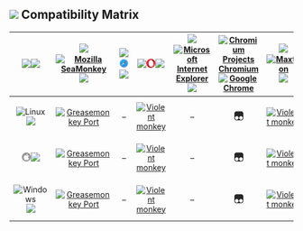 ## ![](https://raw.githubusercontent.com/Martii/UserScripts/master/res/info16.png) Compatibility Matrix

![][c]![][ch] | ![][ch][![Mozilla SeaMonkey][imgsm]][urlsm]![][ch] | ![][ch][![Apple Safari][imgsi]][urlsi]![][ch] | ![][ch][![Opera Software Opera][imgoa]][urloa]![][ch] | ![][ch][![Microsoft Internet Explorer][imgie]][urlie]![][ch] | [![Chromium Projects Chromium][imgcm]][urlcm][![Google Chrome][imgce]][urlce] | ![][ch][![Maxthon][imgmn]][urlmn]![][ch] | ![][ch][![Moonchild Productions Pale Moon][imgpm]][urlpm]![][ch] | ![][ch][![Mozilla Firefox][imgfx]][urlfx]![][ch] | &emsp;&emsp;&emsp;&emsp;&emsp;&emsp;&emsp;&emsp;&emsp;&emsp;&emsp;&emsp;&emsp;&emsp;&emsp;&emsp;&emsp;&emsp;&emsp;&emsp;&emsp;&emsp;&emsp;&emsp;&emsp;&emsp;&emsp;&emsp;&emsp;&emsp;
:-----: | :-----: | :-----: | :-----: | :-----: | :-----: | :-----: | :-----: | :-----: | :-----:
![Linux][imgtux]![][ch]     | [![Greasemonkey Port][imggpsf]][urlgpsf] | &ndash; | [![Violent monkey][imgvmoa]][urlvmop] | &ndash; | [![TamperMonkey][imgtmgo]][urltmgo] | [![Violent monkey][imgvmma]][urlvmma] | [![Greasemonkey "Fork"][imggmgh]][urlgfpm] | [![Greasemonkey][imggmao]][urlgmao][![Greasemonkey prc][imggmsf]][urlgmsf] |
![Macintosh][imgmac]![][ch] | [![Greasemonkey Port][imggpsf]][urlgpsf] | &ndash; | [![Violent monkey][imgvmoa]][urlvmop] | &ndash; | [![TamperMonkey][imgtmgo]][urltmgo] | [![Violent monkey][imgvmma]][urlvmma] | [![Greasemonkey "Fork"][imggmgh]][urlgfpm] |  [![Greasemonkey][imggmao]][urlgmao][![Greasemonkey prc][imggmsf]][urlgmsf] |
![Windows][imgwin]![][ch]   | [![Greasemonkey Port][imggpsf]][urlgpsf] | &ndash; | [![Violent monkey][imgvmoa]][urlvmop] | &ndash; | [![TamperMonkey][imgtmgo]][urltmgo] | [![Violent monkey][imgvmma]][urlvmma] | [![Greasemonkey "Fork"][imggmgh]][urlgfpm] | [![Greasemonkey][imggmao]][urlgmao][![Greasemonkey prc][imggmsf]][urlgmsf] |

[c]: https://raw.githubusercontent.com/Martii/UserScripts/master/res/compatibilityMatrix/clear16.png
[ch]: https://raw.githubusercontent.com/Martii/UserScripts/master/res/compatibilityMatrix/clearhalf16.png
[imgwin]: https://raw.githubusercontent.com/Martii/UserScripts/master/res/compatibilityMatrix/windows16.png "Windows"
[imgtux]: https://raw.githubusercontent.com/Martii/UserScripts/master/res/compatibilityMatrix/linux16.png "Linux"
[imgmac]: https://raw.githubusercontent.com/Martii/UserScripts/master/res/compatibilityMatrix/macintosh16.png "Macintosh"

[imgsm]: https://raw.githubusercontent.com/Martii/UserScripts/master/res/compatibilityMatrix/seamonkey16.png "Mozilla SeaMonkey"
[imgsi]: https://raw.githubusercontent.com/Martii/UserScripts/master/res/compatibilityMatrix/safari16.png "Apple Safari"
[imgoa]: https://raw.githubusercontent.com/Martii/UserScripts/master/res/compatibilityMatrix/opera16.png "Opera Software Opera"
[imgie]: https://raw.githubusercontent.com/Martii/UserScripts/master/res/compatibilityMatrix/iexplorer16.png "Microsoft Internet Explorer"
[imgcm]: https://raw.githubusercontent.com/Martii/UserScripts/master/res/compatibilityMatrix/chromium16.png "Chromium Projects Chromium"
[imgce]: https://raw.githubusercontent.com/Martii/UserScripts/master/res/compatibilityMatrix/chrome16.png "Google Chrome"
[imgpm]: https://raw.githubusercontent.com/Martii/UserScripts/master/res/compatibilityMatrix/palemoon16.png "Moonchild Productions Pale Moon"
[imgfx]: https://raw.githubusercontent.com/Martii/UserScripts/master/res/compatibilityMatrix/firefox16.png "Mozilla Firefox"
[imgmn]: https://raw.githubusercontent.com/Martii/UserScripts/master/res/compatibilityMatrix/maxthon16.png "Maxthon Cloud Browser"

[imggpsf]: https://raw.githubusercontent.com/Martii/UserScripts/master/res/compatibilityMatrix/gmport16.png "Greasemonkey Port"
[imgtmgo]: https://raw.githubusercontent.com/Martii/UserScripts/master/res/compatibilityMatrix/tampermonkey16.png "TamperMonkey"
[imgvmma]: https://raw.githubusercontent.com/Martii/UserScripts/master/res/compatibilityMatrix/violentmonkey16.png "Violent monkey"
[imgvmoa]: https://raw.githubusercontent.com/Martii/UserScripts/master/res/compatibilityMatrix/violentmonkey16.png "Violent monkey"
[imggmgh]: https://raw.githubusercontent.com/Martii/UserScripts/master/res/compatibilityMatrix/amogreasemonkey16.png "Greasemonkey Fork on GH"
[imggmao]: https://raw.githubusercontent.com/Martii/UserScripts/master/res/compatibilityMatrix/amogreasemonkey16.png "Greasemonkey on Moz"
[imggmsf]: https://raw.githubusercontent.com/Martii/UserScripts/master/res/compatibilityMatrix/sfgreasemonkey16.png "Greasemonkey on SF"

[urlsm]: http://www.seamonkey-project.org/
[urlsi]: http://www.apple.com/safari/
[urloa]: http://www.opera.com/
[urlie]: http://www.microsoft.com/windows/internet-explorer/
[urlcm]: http://dev.chromium.org/chromium-projects
[urlce]: http://www.google.com/chrome/
[urlmn]: http://www.maxthon.com/
[urlpm]: http://www.palemoon.org/
[urlfx]: https://www.getfirefox.com/

[urlgmsf]: https://sf.net/projects/greasemonkey/files/
[urlgpsf]: https://sf.net/projects/gmport/files/
[urltmgo]: http://chrome.google.com/webstore/detail/dhdgffkkebhmkfjojejmpbldmpobfkfo
[urlvmma]: http://extension.maxthon.com/detail/index.php?view_id=1680
[urlvmop]: http://addons.opera.com/extensions/details/violent-monkey/?hidemessage=1
[urlgfpm]: https://github.com/janekptacijarabaci/greasemonkey/releases
[urlgmao]: https://addons.mozilla.org/firefox/addon/748
